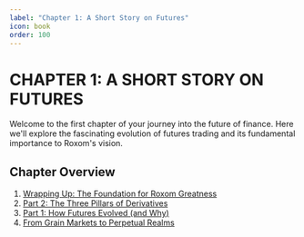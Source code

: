 ```yaml
---
label: "Chapter 1: A Short Story on Futures"
icon: book
order: 100
---
```


# CHAPTER 1: A SHORT STORY ON FUTURES

Welcome to the first chapter of your journey into the future of finance. Here we'll explore the fascinating evolution of futures trading and its fundamental importance to Roxom's vision.

## Chapter Overview

1. [Wrapping Up: The Foundation for Roxom Greatness](./foundation.md)
2. [Part 2: The Three Pillars of Derivatives](./three-pillars.md)
3. [Part 1: How Futures Evolved (and Why)](./futures-evolution.md)
4. [From Grain Markets to Perpetual Realms](./grain-to-perpetual.md)
